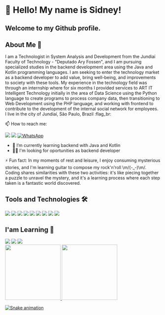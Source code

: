# 👋 Hello! My name is Sidney!
## Welcome to my Github profile.

## About Me :bust_in_silhouette:
  I am a Technologist in System Analysis and Development from the Jundiaí Faculty of Technology - "Deputado Ary Fossen", and I am pursuing specialized studies in the backend development area using the Java and Kotlin programming languages.
I am seeking to enter the technology market as a backend developer to add value, bring well-being, and improvements to society with these tools.
My experience in the technology field was through an internship where for six months I provided services to ART IT Intelligent Technology initially in the area of Data Science using the Python language to create programs to process company data, then transitioning to Web Development using the PHP language, and working with frontend to contribute to the development of the internal social network for employees.
I live in the city of Jundiaí, São Paulo, Brazil :flag_br:

📫 How to reach me:
<div>
<a href="https://www.linkedin.com/in/sidneysperandio" target="_blank"><img loading="lazy" src="https://img.shields.io/badge/-LinkedIn-%230077B5?style=for-the-badge&logo=linkedin&logoColor=white" target="_blank"></a>   
<a href = "mailto:dev.ssperandio@gmail.com"><img loading="lazy" src="https://img.shields.io/badge/Gmail-D14836?style=for-the-badge&logo=gmail&logoColor=white" target="_blank"></a>
<a href="https://wa.me/5511975018322" target="_blank"><img loading="lazy" src="https://img.shields.io/badge/-WhatsApp-%2325D366?style=for-the-badge&logo=whatsapp&logoColor=white" alt="WhatsApp"></a>
</div>

- 🌱 I’m currently learning backend with Java and Kotlin
- 👨‍💻 I'm looking for oportunities as backend developer 

⚡ Fun fact: 
  In my moments of rest and leisure, I enjoy consuming mysterious stories, and I'm learning guitar to compose my rock'n'roll \m/(-_-)\m/. Coding shares similarities with these two activities: it's like piecing together a puzzle to unravel the mystery, and it's a learning process where each step taken is a fantastic world discovered.

## Tools and Technologies :hammer_and_wrench:

<img loading="lazy" src="https://cdn.jsdelivr.net/gh/devicons/devicon@latest/icons/git/git-original.svg" />
<img loading="lazy" src="https://cdn.jsdelivr.net/gh/devicons/devicon@latest/icons/github/github-original.svg" />
<img loading="lazy" src="https://cdn.jsdelivr.net/gh/devicons/devicon@latest/icons/html5/html5-original.svg" />
<img loading="lazy" src="https://cdn.jsdelivr.net/gh/devicons/devicon@latest/icons/css3/css3-original.svg" />
<img loading="lazy" src="https://cdn.jsdelivr.net/gh/devicons/devicon@latest/icons/python/python-original.svg" />
<img loading="lazy" src="https://cdn.jsdelivr.net/gh/devicons/devicon@latest/icons/java/java-original.svg" />
<img loading="lazy" src="https://cdn.jsdelivr.net/gh/devicons/devicon@latest/icons/kotlin/kotlin-original.svg" />
<img loading="lazy" src="https://cdn.jsdelivr.net/gh/devicons/devicon@latest/icons/azuresqldatabase/azuresqldatabase-original.svg" />
<img loading="lazy" src="https://cdn.jsdelivr.net/gh/devicons/devicon@latest/icons/spring/spring-original.svg" />

## I'am Learning :book:
<img loading="lazy" src="https://cdn.jsdelivr.net/gh/devicons/devicon@latest/icons/java/java-original.svg" />
<img loading="lazy" src="https://cdn.jsdelivr.net/gh/devicons/devicon@latest/icons/kotlin/kotlin-original.svg" />
<img loading="lazy" src="https://cdn.jsdelivr.net/gh/devicons/devicon@latest/icons/spring/spring-original.svg" />          

<div>
<a href="https://github.com/dev-ssperandio">
<img loading="lazy" height="180em" src="https://github-readme-stats.vercel.app/api/top-langs/?dev-ssperandio-aqui&layout=compact&langs_count=7&theme=dracula"/>
<img loading="lazy" height="180em" src="https://github-readme-stats.vercel.app/api?dev-ssperandio-aqui&show_icons=true&theme=dracula&include_all_commits=true&count_private=true"/>
</div>





![Snake animation](https://github.com/dev-ssperandio/dev-ssperandio/blob/output/github-contribution-grid-snake.svg)

<!--
**dev-ssperandio/dev-ssperandio** is a ✨ _special_ ✨ repository because its `README.md` (this file) appears on your GitHub profile.

Here are some ideas to get you started:

- 🔭 I’m currently working on ...
- 🌱 I’m currently learning ...
- 👯 I’m looking to collaborate on ...
- 🤔 I’m looking for help with ...
- 💬 Ask me about ...
- 📫 How to reach me: ...
- 😄 Pronouns: ...
- ⚡ Fun fact: ...
-->
